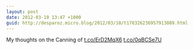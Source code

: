 ```yaml
---
layout: post
date: 2012-03-10 13:47 +1000
guid: http://desparoz.micro.blog/2012/03/10/t178326236957913089.html
---
```

My thoughts on the Canning of [t.co/ErD2MqX6](http://t.co/ErD2MqX6) [t.co/0qBCSe7U](http://t.co/0qBCSe7U)
